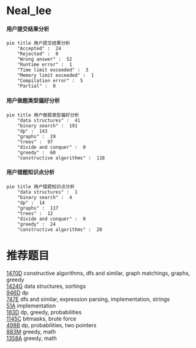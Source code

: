 # Neal_lee

<!-- tabs:start -->



#### **用户提交结果分析**

```mermaid
pie title 用户提交结果分析
    "Accepted" :  24
    "Rejected" :  0
    "Wrong answer" :  52
    "Runtime error" :  1
    "Time limit exceeded" :  3
    "Memory limit exceeded" :  1
    "Compilation error" :  5
    "Partial" :  0
```

#### **用户做题类型偏好分析**

```mermaid
pie title 用户做题类型偏好分析
    "data structures" :  41
    "binary search" :  191
    "dp" :  143
    "graphs" :  29
    "trees" :  97
    "divide and conquer" :  0
    "greedy" :  60
    "constructive algorithms" :  118
```
#### **用户错题知识点分析**

```mermaid
pie title 用户错题知识点分析
    "data structures" :  1
    "binary search" :  4
    "dp" :  14
    "graphs" :  117
    "trees" :  12
    "divide and conquer" :  0
    "greedy" :  24
    "constructive algorithms" :  20
```



<!-- tabs:end -->
# 推荐题目
[1470D](https://codeforces.com/contest/1470/problem/D)		constructive algorithms,
                        dfs and similar,
                        graph matchings,
                        graphs,
                        greedy		  
[1424G](https://codeforces.com/contest/1424/problem/G)		data structures,
                        sortings		  
[946D](https://codeforces.com/contest/946/problem/D)		dp		  
[747E](https://codeforces.com/contest/747/problem/E)		dfs and similar,
                        expression parsing,
                        implementation,
                        strings		  
[51A](https://codeforces.com/contest/51/problem/A)		implementation		  
[183D](https://codeforces.com/contest/183/problem/D)		dp,
                        greedy,
                        probabilities		  
[1145C](https://codeforces.com/contest/1145/problem/C)		bitmasks,
                        brute force		  
[498B](https://codeforces.com/contest/498/problem/B)		dp,
                        probabilities,
                        two pointers		  
[883M](https://codeforces.com/contest/883/problem/M)		greedy,
                        math		  
[1358A](https://codeforces.com/contest/1358/problem/A)		greedy,
                        math		  
